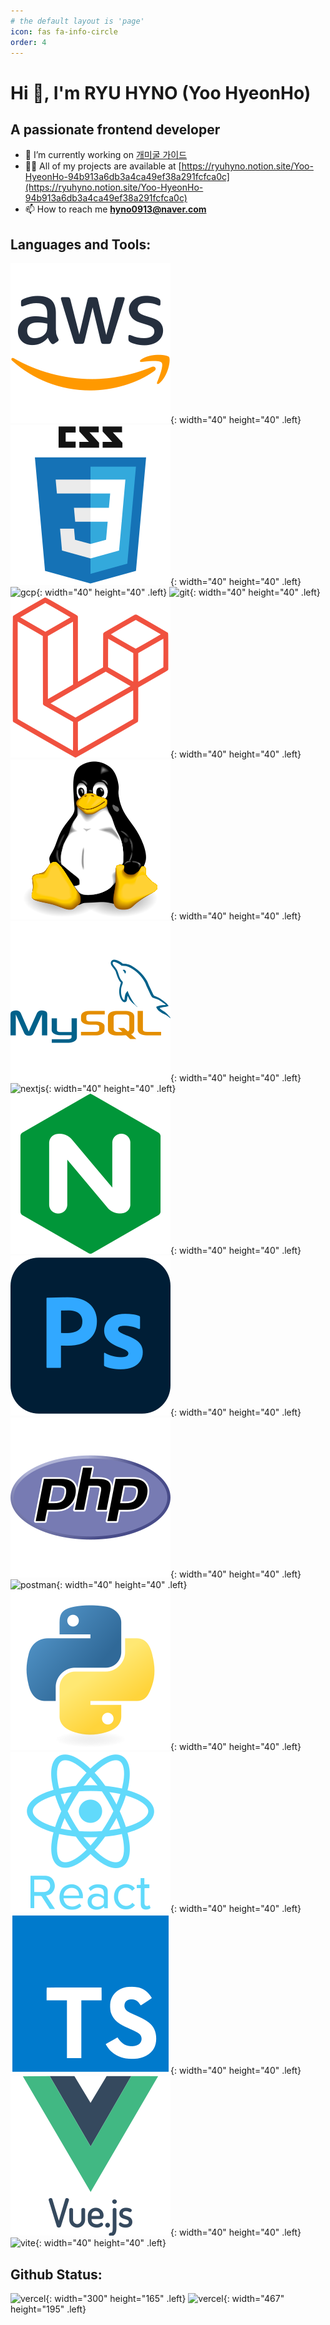 ```yaml
---
# the default layout is 'page'
icon: fas fa-info-circle
order: 4
---
```

# Hi 👋, I'm RYU HYNO (Yoo HyeonHo)
## A passionate frontend developer
- 🔭 I’m currently working on [개미굴 가이드](https://gaemigul-guide.com)
- 👨‍💻 All of my projects are available at [https://ryuhyno.notion.site/Yoo-HyeonHo-94b913a6db3a4ca49ef38a291fcfca0c](https://ryuhyno.notion.site/Yoo-HyeonHo-94b913a6db3a4ca49ef38a291fcfca0c)
- 📫 How to reach me **hyno0913@naver.com**

## Languages and Tools:
![AWS](https://raw.githubusercontent.com/devicons/devicon/master/icons/amazonwebservices/amazonwebservices-original-wordmark.svg){: width="40" height="40" .left}
![css3](https://raw.githubusercontent.com/devicons/devicon/master/icons/css3/css3-original-wordmark.svg){: width="40" height="40" .left}
![gcp](https://www.vectorlogo.zone/logos/google_cloud/google_cloud-icon.svg){: width="40" height="40" .left}
![git](https://www.vectorlogo.zone/logos/git-scm/git-scm-icon.svg){: width="40" height="40" .left}
![laravel](https://raw.githubusercontent.com/devicons/devicon/master/icons/laravel/laravel-original.svg){: width="40" height="40" .left}
![linux](https://raw.githubusercontent.com/devicons/devicon/master/icons/linux/linux-original.svg){: width="40" height="40" .left}
![mysql](https://raw.githubusercontent.com/devicons/devicon/master/icons/mysql/mysql-original-wordmark.svg){: width="40" height="40" .left}
![nextjs](https://cdn.worldvectorlogo.com/logos/nextjs-2.svg){: width="40" height="40" .left}
![nginx](https://raw.githubusercontent.com/devicons/devicon/master/icons/nginx/nginx-original.svg){: width="40" height="40" .left}
![photoshop](https://raw.githubusercontent.com/devicons/devicon/master/icons/photoshop/photoshop-original.svg){: width="40" height="40" .left}
![php](https://raw.githubusercontent.com/devicons/devicon/master/icons/php/php-original.svg){: width="40" height="40" .left}
![postman](https://www.vectorlogo.zone/logos/getpostman/getpostman-icon.svg){: width="40" height="40" .left}
![python](https://raw.githubusercontent.com/devicons/devicon/master/icons/python/python-original.svg){: width="40" height="40" .left}
![react](https://raw.githubusercontent.com/devicons/devicon/master/icons/react/react-original-wordmark.svg){: width="40" height="40" .left}
![typescript](https://raw.githubusercontent.com/devicons/devicon/master/icons/typescript/typescript-original.svg){: width="40" height="40" .left}
![vuejs](https://raw.githubusercontent.com/devicons/devicon/master/icons/vuejs/vuejs-original-wordmark.svg){: width="40" height="40" .left}
![vite](https://bestofjs.org/logos/vuetify.svg){: width="40" height="40" .left}

## Github Status:
![vercel](https://github-readme-stats.vercel.app/api/top-langs?username=gusgh00&show_icons=true&locale=en&layout=compact){: width="300" height="165" .left}
![vercel](https://github-readme-stats.vercel.app/api?username=gusgh00&show_icons=true&locale=en){: width="467" height="195" .left}
